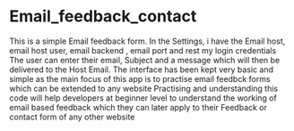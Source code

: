 # Email_feedback_contact
This is a simple Email feedback form.
In the Settings, i have  the Email host, email host user, email backend , email port and rest my login credentials
The user can enter their email, Subject and a message which will then be delivered to the Host Email.
The interface has been kept very basic and simple as the main focus of this app is to practise email feedbck forms which can be extended to any website
Practising and understanding this code will help developers at beginner level to understand the working of email based feedback which they can later apply to their Feedback or contact form of any other website
